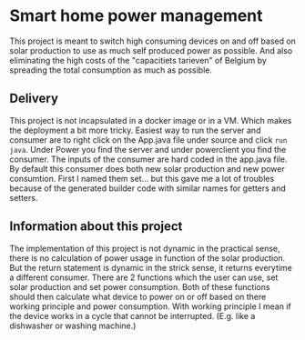 # Smart home power management
This project is meant to switch high consuming devices on and off based on solar production to use as much self produced power as possible. And also eliminating the high costs of the "capacitiets tarieven" of Belgium by spreading the total consumption as much as possible.

## Delivery
This project is not incapsulated in a docker image or in a VM. Which makes the deployment a bit more tricky. Easiest way to run the server and consumer are to right click on the App.java file under source and click `run java`. Under Power you find the server and under powerclient you find the consumer. The inputs of the consumer are hard coded in the app.java file. By default this consumer does both new solar production and new power consumtion. First I named them set... but this gave me a lot of troubles because of the generated builder code with similar names for getters and setters.

## Information about this project
The implementation of this project is not dynamic in the practical sense, there is no calculation of power usage in function of the solar production. But the return statement is dynamic in the strick sense, it returns everytime a different consumer. There are 2 functions which the user can use, set solar production and set power consumption. Both of these functions should then calculate what device to power on or off based on there working principle and power consumption. With working principle I mean if the device works in a cycle that cannot be interrupted. (E.g. like a dishwasher or washing machine.)